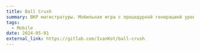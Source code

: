 ```yaml
---
title: Ball Crush
summary: ВКР магистратуры. Мобильная игра с процедурной генерацией уровней с помощью WFC. Сольный проект.
tags:
  - Mobile
date: 2024-05-01
external_link: https://gitlab.com/IvanKot/ball-crush
---
```

